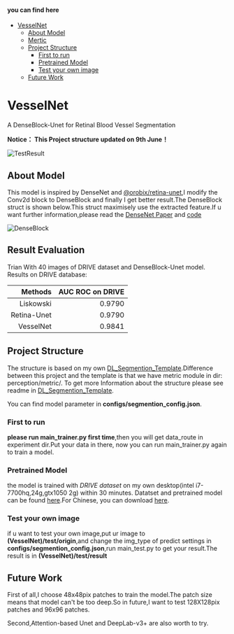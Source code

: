 #### you can find here

- [VesselNet](#VesselNet!)
    - [About Model](#About-Model)
    - [Mertic](#Mertic)
    - [Project Structure](#Project-Structure)
        - [First to run](#First-to-run)
        - [Pretrained Model](#Pretrained-Model)
        - [Test your own image](#Test-your-own-image)
    - [Future Work](#Future-Work)
        

# VesselNet
A DenseBlock-Unet for Retinal Blood Vessel Segmentation

**Notice： This Project structure updated on 9th June！**

![TestResult](https://i.imgur.com/pPMANyZ.jpg)


## About Model
This model is inspired by DenseNet and [@orobix/retina-unet][5],I modify the Conv2d block to DenseBlock and finally I get better result.The DenseBlock struct is shown below.This struct maximisely use the extracted feature.If u want further information,please read the [DenseNet Paper][3] and [code][4]

![DenseBlock](https://i.imgur.com/E2fDtOm.png)


## Result Evaluation
Trian With 40 images of DRIVE dataset and DenseBlock-Unet model.
Results on DRIVE database:

|Methods|AUC ROC on DRIVE|
|-:|-:|
|Liskowski|0.9790|
|Retina-Unet|0.9790|
|VesselNet|0.9841|

## Project Structure
The structure is based on my own [DL_Segmention_Template][1].Difference between this project and the template is that we have metric module in dir: perception/metric/. To get more Information about the structure please see readme in [DL_Segmention_Template][1].

You can find model parameter in **configs/segmention_config.json**.

### First to run
**please run main_trainer.py first time**,then you will get data_route in experiment dir.Put your data in there, now you can run main_trainer.py again to train a model. 

### Pretrained Model
the model is trained with *DRIVE dataset* on my own desktop(intel i7-7700hq,24g,gtx1050 2g) within 30 minutes.
Datatset and pretrained model can be found [here][2].For Chinese, you can download [here][6].

### Test your own image
if u want to test your own image,put ur image to **(VesselNet)/test/origin**,and change the img_type of predict settings in **configs/segmention_config.json**,run main_test.py to get your result.The result is in **(VesselNet)/test/result**

## Future Work
First of all,I choose 48x48pix patches to train the model.The patch size means that model can't be too deep.So in future,I want to test 128X128pix patches and 96x96 patches.

Second,Attention-based Unet and DeepLab-v3+ are also worth to try.

[1]: https://github.com/DeepTrial/DL_Segmention_Template
[2]: https://drive.google.com/open?id=1MD79lK0YcsCzpj72XpVZZ6XGz2C0O7AH
[3]: https://arxiv.org/pdf/1608.06993.pdf
[4]: https://github.com/liuzhuang13/DenseNet 
[5]: https://github.com/orobix/retina-unet
[6]: https://pan.baidu.com/s/1oIIZ2CuIGUswZXJ3o_qplA



